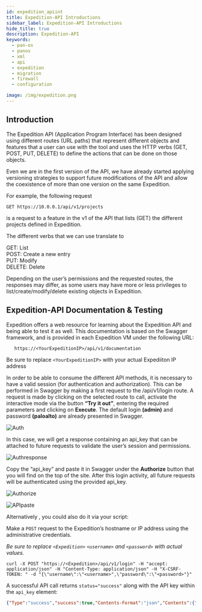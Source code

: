 ```yaml
---
id: expedition_apiint
title: Expedition-API Introductions
sidebar_label: Expedition-API Introductions
hide_title: true
description: Expedition-API
keywords:
  - pan-os
  - panos
  - xml
  - api
  - expedition
  - migration
  - firewall
  - configuration

image: /img/expedition.png
---
```

## Introduction  
The Expedition API (Application Program Interface) has been designed using different routes (URL paths) that represent different objects and features that a user can use with the tool and uses the HTTP verbs (GET, POST, PUT, DELETE) to define the actions that can be done on those objects.  

Even we are in the first version of the API, we have already started applying versioning strategies to support future modifications of the API and allow the coexistence of more than one version on the same Expedition.  

For example,  the following request  
```console
GET https://10.0.0.1/api/v1/projects 
```
is a request to a feature in the v1 of the API that lists (GET) the different projects defined in Expedition.  

The different verbs that we can use translate to  

GET: 		List  
POST: 	Create a new entry  
PUT:		Modify  
DELETE: 	Delete    

Depending on the user’s permissions and the requested routes, the responses may differ, as some users may have more or less privileges to list/create/modify/delete existing objects in Expedition.

## Expedition-API Documentation & Testing

Expedition offers a web resource for learning about the Expedition API and being able to test it as well. This documentation is based on the Swagger framework, and is provided in each Expedition VM under the following URL:  

```Console
   https://<YourExpeditionIP>/api/v1/documentation
```
   Be sure to replace `<YourExpeditionIP>` with your actual Expediiton IP address  

In order to be able to consume the different API methods, it is necessary to have a valid session (for authentication and authorization). This can be performed in Swagger by making a first request to the /api/v1/login route.
A request is made by clicking on the selected route to call, activate the interactive mode via the button **“Try it out”**, entering the required parameters and clicking on **Execute**. The default login **(admin)** and password **(paloalto)** are already presented in Swagger.  

![Auth](/img/expedition/auth.png "Auth")

In this case, we will get a response containing an api_key that can be attached to future requests to validate the user’s session and permissions.

![Authresponse](/img/expedition/authresponse.png "Authresponse")  

Copy the “api_key” and paste it in Swagger under the **Authorize** button that you will find on the top of the site. After this login activity, all future requests will be authenticated using the provided api_key.  

![Authorize](/img/expedition/authorize.png "Authorize")  


![APIpaste](/img/expedition/APIpaste.png "APIpaste")  

Alternatively , you could also do it via your script: 

Make a `POST` request to the Expedition’s hostname or IP address using the administrative credentials.  

_Be sure to replace `<Expedition>` `<username>` and `<password>` with actual values._

```shell-session
curl -X POST "https://<Expedition>/api/v1/login" -H "accept: application/json" -H "Content-Type: application/json" -H "X-CSRF-TOKEN: " -d "{\"username\":\"<username>",\"password\":\"<password>"}"
```

A successful API call returns `status="success"` along with the API key within the `api_key` element:

```Json
{"Type":"success","success":true,"Contents-Format":"json","Contents":{"code":0,"success":true,"cacheable":false,"metadata":{"execution-info":{"execution-time":0,"execution-memory":0,"execution-disk-consumption":0},"request-info":{"request-method":"","request-query":"","request-time":"","request-client-user":"","request-client-ip":"","request-client-agent":""}},"response":{"total":3,"current-page":1,"per-page":10,"total-pages":1,"state":0,"job-id":0,"response-messages":{"total":1,"code":0,"messages":[{"message":"Authentication successful","details":{"type":"success","causes":{"module":"expedition-api","code":0,"description":""}}}]},"data":{"fields":null,"columns":null,"content":{"api_key":"lyEg5P87DMjLm8dAUm2PZbpYtxLBp9aW7VDldkVjOzcYuE5QscqlUAspchkOIVQQCAYSbbGK3NKKhJFpEj80X44nAZzVO1zA8p87Fs1PfluN8Gg8p20q57fSI43v9H1Z","csrfToken":"MTU5OTg1Nzk2ODE4V3p4WDdtV3BSSldSMFVjSmM0Ykd2YkFqc1cydlJR","id":1}}}}}
```

